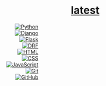 # <div align="center"> [latest](https://dim-gggl.github.io/portfolio/) </div>

<div align="right">

[![Python](https://img.shields.io/badge/python-%E2%98%85%E2%98%85%E2%98%85%E2%98%85%E2%98%86-%233776ab?style=plastic&logo=python&logoColor=%23ffdd6f&logoSize=auto&color=%233776ab)](https://www.python.org)&nbsp;&nbsp;&nbsp;&nbsp;&nbsp;&nbsp;&nbsp;&nbsp;&nbsp;&nbsp;&nbsp;&nbsp;&nbsp;&nbsp;&nbsp;&nbsp;&nbsp;&nbsp;&nbsp;&nbsp;&nbsp;&nbsp;&nbsp;&nbsp;&nbsp;&nbsp;&nbsp;&nbsp;&nbsp;&nbsp;&nbsp;&nbsp;&nbsp;&nbsp;&nbsp;&nbsp;&nbsp;&nbsp;&nbsp;&nbsp;&nbsp;&nbsp;&nbsp;&nbsp;&nbsp;&nbsp;&nbsp;&nbsp;&nbsp;&nbsp;&nbsp;&nbsp;&nbsp;&nbsp;&nbsp;&nbsp;&nbsp;&nbsp;&nbsp;&nbsp;&nbsp;&nbsp;&nbsp;&nbsp;&nbsp;&nbsp;&nbsp;&nbsp;&nbsp;&nbsp;&nbsp;&nbsp;&nbsp;&nbsp;&nbsp;&nbsp;&nbsp;&nbsp;&nbsp;&nbsp;&nbsp;&nbsp;&nbsp;&nbsp;&nbsp;&nbsp;&nbsp;&nbsp;&nbsp;&nbsp;&nbsp;&nbsp;&nbsp;&nbsp;&nbsp;&nbsp;  
[![Django](https://img.shields.io/badge/django-%E2%98%85%E2%98%85%E2%98%85%E2%98%85%E2%98%86-%231c4f3b?style=plastic&logo=django&logoColor=%231c4f3b&logoSize=auto&color=%231c4f3b)](https://www.djangoproject.com/)&nbsp;&nbsp;&nbsp;&nbsp;&nbsp;&nbsp;&nbsp;&nbsp;&nbsp;&nbsp;&nbsp;&nbsp;&nbsp;&nbsp;&nbsp;&nbsp;&nbsp;&nbsp;&nbsp;&nbsp;&nbsp;&nbsp;&nbsp;&nbsp;&nbsp;&nbsp;&nbsp;&nbsp;&nbsp;&nbsp;&nbsp;&nbsp;&nbsp;&nbsp;&nbsp;&nbsp;&nbsp;&nbsp;&nbsp;&nbsp;&nbsp;&nbsp;&nbsp;&nbsp;&nbsp;&nbsp;&nbsp;&nbsp;&nbsp;&nbsp;&nbsp;&nbsp;&nbsp;&nbsp;&nbsp;&nbsp;&nbsp;&nbsp;&nbsp;&nbsp;&nbsp;&nbsp;&nbsp;&nbsp;&nbsp;&nbsp;&nbsp;&nbsp;&nbsp;&nbsp;&nbsp;&nbsp;&nbsp;&nbsp;&nbsp;&nbsp;&nbsp;&nbsp;&nbsp;&nbsp;&nbsp;&nbsp;&nbsp;&nbsp;&nbsp;&nbsp;&nbsp;&nbsp;&nbsp;&nbsp;&nbsp;&nbsp;&nbsp;&nbsp;&nbsp;&nbsp;  
[![Flask](https://img.shields.io/badge/flask-%E2%98%85%E2%98%85%E2%98%85%E2%98%86%E2%98%86-%23c3dde9?style=plastic&logo=Flask&logoColor=%23c3dde9&logoSize=auto&color=%23c3dde9)](https://flask.palletsprojects.com/en/stable/)&nbsp;&nbsp;&nbsp;&nbsp;&nbsp;&nbsp;&nbsp;&nbsp;&nbsp;&nbsp;&nbsp;&nbsp;&nbsp;&nbsp;&nbsp;&nbsp;&nbsp;&nbsp;&nbsp;&nbsp;&nbsp;&nbsp;&nbsp;&nbsp;&nbsp;&nbsp;&nbsp;&nbsp;&nbsp;&nbsp;&nbsp;&nbsp;&nbsp;&nbsp;&nbsp;&nbsp;&nbsp;&nbsp;&nbsp;&nbsp;&nbsp;&nbsp;&nbsp;&nbsp;&nbsp;&nbsp;&nbsp;&nbsp;&nbsp;&nbsp;&nbsp;&nbsp;&nbsp;&nbsp;&nbsp;&nbsp;&nbsp;&nbsp;&nbsp;&nbsp;&nbsp;&nbsp;&nbsp;&nbsp;&nbsp;&nbsp;&nbsp;&nbsp;&nbsp;&nbsp;&nbsp;&nbsp;&nbsp;&nbsp;&nbsp;&nbsp;&nbsp;&nbsp;&nbsp;&nbsp;&nbsp;&nbsp;&nbsp;&nbsp;&nbsp;&nbsp;&nbsp;&nbsp;&nbsp;&nbsp;&nbsp;&nbsp;&nbsp;&nbsp;&nbsp;&nbsp;  
[![DRF](https://img.shields.io/badge/drf-%E2%98%85%E2%98%85%E2%98%85%E2%98%86%E2%98%86-%23a41414?style=plastic&logo=django&logoColor=%23a41414&logoSize=auto&color=%23a41414)](https://www.django-rest-framework.org/)&nbsp;&nbsp;&nbsp;&nbsp;&nbsp;&nbsp;&nbsp;&nbsp;&nbsp;&nbsp;&nbsp;&nbsp;&nbsp;&nbsp;&nbsp;&nbsp;&nbsp;&nbsp;&nbsp;&nbsp;&nbsp;&nbsp;&nbsp;&nbsp;&nbsp;&nbsp;&nbsp;&nbsp;&nbsp;&nbsp;&nbsp;&nbsp;&nbsp;&nbsp;&nbsp;&nbsp;&nbsp;&nbsp;&nbsp;&nbsp;&nbsp;&nbsp;&nbsp;&nbsp;&nbsp;&nbsp;&nbsp;&nbsp;&nbsp;&nbsp;&nbsp;&nbsp;&nbsp;&nbsp;&nbsp;&nbsp;&nbsp;&nbsp;&nbsp;&nbsp;&nbsp;&nbsp;&nbsp;&nbsp;&nbsp;&nbsp;&nbsp;&nbsp;&nbsp;&nbsp;&nbsp;&nbsp;&nbsp;&nbsp;&nbsp;&nbsp;&nbsp;&nbsp;&nbsp;&nbsp;&nbsp;&nbsp;&nbsp;&nbsp;&nbsp;&nbsp;&nbsp;&nbsp;&nbsp;&nbsp;&nbsp;&nbsp;&nbsp;&nbsp;&nbsp;&nbsp;  
[![HTML](https://img.shields.io/badge/html-%E2%98%85%E2%98%85%E2%98%85%E2%98%85%E2%98%86-%23e96228?style=plastic&logo=html5&logoColor=%23e96228&logoSize=auto&color=%23e96228)](https://developer.mozilla.org/fr/docs/Web/HTML)&nbsp;&nbsp;&nbsp;&nbsp;&nbsp;&nbsp;&nbsp;&nbsp;&nbsp;&nbsp;&nbsp;&nbsp;&nbsp;&nbsp;&nbsp;&nbsp;&nbsp;&nbsp;&nbsp;&nbsp;&nbsp;&nbsp;&nbsp;&nbsp;&nbsp;&nbsp;&nbsp;&nbsp;&nbsp;&nbsp;&nbsp;&nbsp;&nbsp;&nbsp;&nbsp;&nbsp;&nbsp;&nbsp;&nbsp;&nbsp;&nbsp;&nbsp;&nbsp;&nbsp;&nbsp;&nbsp;&nbsp;&nbsp;&nbsp;&nbsp;&nbsp;&nbsp;&nbsp;&nbsp;&nbsp;&nbsp;&nbsp;&nbsp;&nbsp;&nbsp;&nbsp;&nbsp;&nbsp;&nbsp;&nbsp;&nbsp;&nbsp;&nbsp;&nbsp;&nbsp;&nbsp;&nbsp;&nbsp;&nbsp;&nbsp;&nbsp;&nbsp;&nbsp;&nbsp;&nbsp;&nbsp;&nbsp;&nbsp;&nbsp;&nbsp;&nbsp;&nbsp;&nbsp;&nbsp;&nbsp;&nbsp;&nbsp;&nbsp;&nbsp;&nbsp;&nbsp;  
[![CSS](https://img.shields.io/badge/css-%E2%98%85%E2%98%85%E2%98%85%E2%98%86%E2%98%86-%230064f5?style=plastic&logo=css&logoColor=%230064f5&logoSize=auto&color=%230064f5)](https://developer.mozilla.org/fr/docs/Web/CSS)&nbsp;&nbsp;&nbsp;&nbsp;&nbsp;&nbsp;&nbsp;&nbsp;&nbsp;&nbsp;&nbsp;&nbsp;&nbsp;&nbsp;&nbsp;&nbsp;&nbsp;&nbsp;&nbsp;&nbsp;&nbsp;&nbsp;&nbsp;&nbsp;&nbsp;&nbsp;&nbsp;&nbsp;&nbsp;&nbsp;&nbsp;&nbsp;&nbsp;&nbsp;&nbsp;&nbsp;&nbsp;&nbsp;&nbsp;&nbsp;&nbsp;&nbsp;&nbsp;&nbsp;&nbsp;&nbsp;&nbsp;&nbsp;&nbsp;&nbsp;&nbsp;&nbsp;&nbsp;&nbsp;&nbsp;&nbsp;&nbsp;&nbsp;&nbsp;&nbsp;&nbsp;&nbsp;&nbsp;&nbsp;&nbsp;&nbsp;&nbsp;&nbsp;&nbsp;&nbsp;&nbsp;&nbsp;&nbsp;&nbsp;&nbsp;&nbsp;&nbsp;&nbsp;&nbsp;&nbsp;&nbsp;&nbsp;&nbsp;&nbsp;&nbsp;&nbsp;&nbsp;&nbsp;&nbsp;&nbsp;&nbsp;&nbsp;&nbsp;&nbsp;&nbsp;&nbsp;  
[![JavaScript](https://img.shields.io/badge/javascript-%E2%98%85%E2%98%85%E2%98%85%E2%98%86%E2%98%86-%23efd81d?style=plastic&logo=javascript&logoColor=%23efd81d&logoSize=auto&color=%23efd81d)](https://developer.mozilla.org/fr/docs/Web/JavaScript)&nbsp;&nbsp;&nbsp;&nbsp;&nbsp;&nbsp;&nbsp;&nbsp;&nbsp;&nbsp;&nbsp;&nbsp;&nbsp;&nbsp;&nbsp;&nbsp;&nbsp;&nbsp;&nbsp;&nbsp;&nbsp;&nbsp;&nbsp;&nbsp;&nbsp;&nbsp;&nbsp;&nbsp;&nbsp;&nbsp;&nbsp;&nbsp;&nbsp;&nbsp;&nbsp;&nbsp;&nbsp;&nbsp;&nbsp;&nbsp;&nbsp;&nbsp;&nbsp;&nbsp;&nbsp;&nbsp;&nbsp;&nbsp;&nbsp;&nbsp;&nbsp;&nbsp;&nbsp;&nbsp;&nbsp;&nbsp;&nbsp;&nbsp;&nbsp;&nbsp;&nbsp;&nbsp;&nbsp;&nbsp;&nbsp;&nbsp;&nbsp;&nbsp;&nbsp;&nbsp;&nbsp;&nbsp;&nbsp;&nbsp;&nbsp;&nbsp;&nbsp;&nbsp;&nbsp;&nbsp;&nbsp;&nbsp;&nbsp;&nbsp;&nbsp;&nbsp;&nbsp;&nbsp;&nbsp;&nbsp;&nbsp;&nbsp;&nbsp;&nbsp;&nbsp;&nbsp;  
[![Git](https://img.shields.io/badge/git-%E2%98%85%E2%98%85%E2%98%85%E2%98%86%E2%98%86-%23ed4c26?style=plastic&logo=git&logoColor=%23ed4c26&logoSize=auto&color=%23ed4c26)](https://git-scm.com/)&nbsp;&nbsp;&nbsp;&nbsp;&nbsp;&nbsp;&nbsp;&nbsp;&nbsp;&nbsp;&nbsp;&nbsp;&nbsp;&nbsp;&nbsp;&nbsp;&nbsp;&nbsp;&nbsp;&nbsp;&nbsp;&nbsp;&nbsp;&nbsp;&nbsp;&nbsp;&nbsp;&nbsp;&nbsp;&nbsp;&nbsp;&nbsp;&nbsp;&nbsp;&nbsp;&nbsp;&nbsp;&nbsp;&nbsp;&nbsp;&nbsp;&nbsp;&nbsp;&nbsp;&nbsp;&nbsp;&nbsp;&nbsp;&nbsp;&nbsp;&nbsp;&nbsp;&nbsp;&nbsp;&nbsp;&nbsp;&nbsp;&nbsp;&nbsp;&nbsp;&nbsp;&nbsp;&nbsp;&nbsp;&nbsp;&nbsp;&nbsp;&nbsp;&nbsp;&nbsp;&nbsp;&nbsp;&nbsp;&nbsp;&nbsp;&nbsp;&nbsp;&nbsp;&nbsp;&nbsp;&nbsp;&nbsp;&nbsp;&nbsp;&nbsp;&nbsp;&nbsp;&nbsp;&nbsp;&nbsp;&nbsp;&nbsp;&nbsp;&nbsp;&nbsp;&nbsp;  
[![GitHub](https://img.shields.io/badge/GitHub-%E2%98%85%E2%98%85%E2%98%85%E2%98%86%E2%98%86-%2379258b?style=plastic&logo=GitHub&logoColor=%2379258b&logoSize=auto&color=%2379258b)](https://github.com)&nbsp;&nbsp;&nbsp;&nbsp;&nbsp;&nbsp;&nbsp;&nbsp;&nbsp;&nbsp;&nbsp;&nbsp;&nbsp;&nbsp;&nbsp;&nbsp;&nbsp;&nbsp;&nbsp;&nbsp;&nbsp;&nbsp;&nbsp;&nbsp;&nbsp;&nbsp;&nbsp;&nbsp;&nbsp;&nbsp;&nbsp;&nbsp;&nbsp;&nbsp;&nbsp;&nbsp;&nbsp;&nbsp;&nbsp;&nbsp;&nbsp;&nbsp;&nbsp;&nbsp;&nbsp;&nbsp;&nbsp;&nbsp;&nbsp;&nbsp;&nbsp;&nbsp;&nbsp;&nbsp;&nbsp;&nbsp;&nbsp;&nbsp;&nbsp;&nbsp;&nbsp;&nbsp;&nbsp;&nbsp;&nbsp;&nbsp;&nbsp;&nbsp;&nbsp;&nbsp;&nbsp;&nbsp;&nbsp;&nbsp;&nbsp;&nbsp;&nbsp;&nbsp;&nbsp;&nbsp;&nbsp;&nbsp;&nbsp;&nbsp;&nbsp;&nbsp;&nbsp;&nbsp;&nbsp;&nbsp;&nbsp;&nbsp;&nbsp;&nbsp;&nbsp;&nbsp;

</div>

